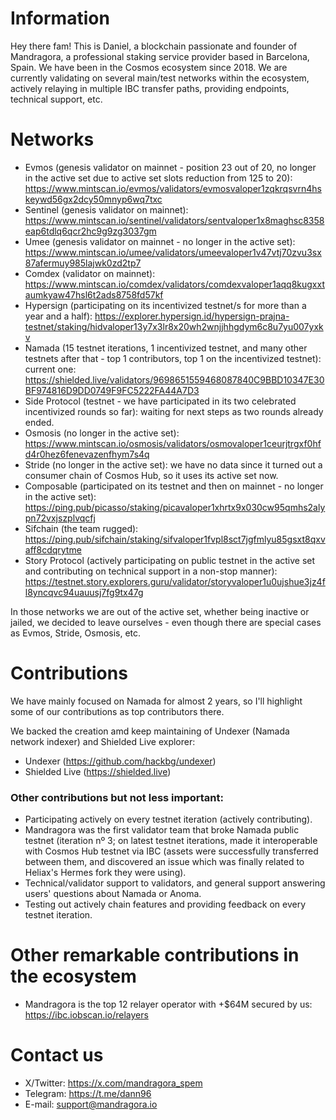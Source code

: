 # Information

Hey there fam! This is Daniel, a blockchain passionate and founder of Mandragora, a professional staking service provider based in Barcelona, Spain. We have been in the Cosmos ecosystem since 2018. We are currently validating on several main/test networks within the ecosystem, actively relaying in multiple IBC transfer paths, providing endpoints, technical support, etc.

# Networks

 - Evmos (genesis validator on mainnet - position 23 out of 20, no longer in the active set due to active set slots reduction from 125 to 20): https://www.mintscan.io/evmos/validators/evmosvaloper1zqkrqsvrn4hskeywd56gx2dcy50mnyp6wq7txc
 - Sentinel (genesis validator on mainnet): https://www.mintscan.io/sentinel/validators/sentvaloper1x8maghsc8358eap6tdlq6qcr2hc9g9zg3037gm
 - Umee (genesis validator on mainnet - no longer in the active set): https://www.mintscan.io/umee/validators/umeevaloper1v47vtj70zvu3sx87afermuy985lajwk0zd2tp7
 - Comdex (validator on mainnet): https://www.mintscan.io/comdex/validators/comdexvaloper1aqq8kugxxtaumkyaw47hsl6t2ads8758fd57kf
 - Hypersign (participating on its incentivized testnet/s for more than a year and a half): https://explorer.hypersign.id/hypersign-prajna-testnet/staking/hidvaloper13y7x3lr8x20wh2wnjjhhgdym6c8u7yu007yxkv
 - Namada (15 testnet iterations, 1 incentivized testnet, and many other testnets after that - top 1 contributors, top 1 on the incentivized testnet): current one: https://shielded.live/validators/9698651559468087840C9BBD10347E30BF974816D9DD0749F9FC5222FA44A7D3
 - Side Protocol (testnet - we have participated in its two celebrated incentivized rounds so far): waiting for next steps as two rounds already ended.
 - Osmosis (no longer in the active set): https://www.mintscan.io/osmosis/validators/osmovaloper1ceurjtrgxf0hfd4r0hez6fenevazenfhym7s4q
 - Stride (no longer in the active set): we have no data since it turned out a consumer chain of Cosmos Hub, so it uses its active set now.
 - Composable (participated on its testnet and then on mainnet - no longer in the active set): https://ping.pub/picasso/staking/picavaloper1xhrtx9x030cw95qmhs2alypn72vxjszplvqcfj
 - Sifchain (the team rugged): https://ping.pub/sifchain/staking/sifvaloper1fvpl8sct7jgfmlyu85gsxt8qxvaff8cdqrytme
 - Story Protocol (actively participating on public testnet in the active set and contributing on technical support in a non-stop manner): https://testnet.story.explorers.guru/validator/storyvaloper1u0ujshue3jz4fl8yncqvc94uauusj7fg9tx47g

In those networks we are out of the active set, whether being inactive or jailed, we decided to leave ourselves - even though there are special cases as Evmos, Stride, Osmosis, etc.

# Contributions

We have mainly focused on Namada for almost 2 years, so I'll highlight some of our contributions as top contributors there.

We backed the creation amd keep maintaining of Undexer (Namada network indexer) and Shielded Live explorer:
- Undexer (https://github.com/hackbg/undexer)
- Shielded Live (https://shielded.live)
### Other contributions but not less important:
- Participating actively on every testnet iteration (actively contributing).
- Mandragora was the first validator team that broke Namada public testnet (iteration nº 3; on latest testnet iterations, made it interoperable with Cosmos Hub testnet via IBC (assets were successfully transferred between them, and discovered an issue which was finally related to Heliax's Hermes fork they were using).
- Technical/validator support to validators, and general support answering users' questions about Namada or Anoma.
- Testing out actively chain features and providing feedback on every testnet iteration.

# Other remarkable contributions in the ecosystem 

- Mandragora is the top 12 relayer operator with +$64M secured by us: https://ibc.iobscan.io/relayers

# Contact us

- X/Twitter: https://x.com/mandragora_spem
- Telegram: https://t.me/dann96
- E-mail: support@mandragora.io

